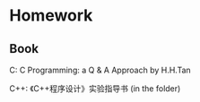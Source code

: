 # Homework

## Book
C: C Programming: a Q & A Approach by H.H.Tan

C++: 《C++程序设计》实验指导书 (in the folder)
